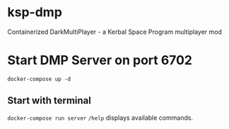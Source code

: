 # ksp-dmp
Containerized DarkMultiPlayer - a Kerbal Space Program multiplayer mod

# Start DMP Server on port 6702
`docker-compose up -d`

## Start with terminal
`docker-compose run server`
`/help` displays available commands.
